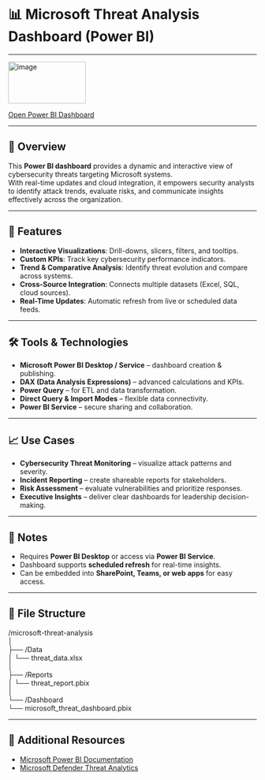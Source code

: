 # 📊 Microsoft Threat Analysis Dashboard (Power BI)

---

[<img width="157" height="85" alt="image" src="https://github.com/user-attachments/assets/2d491f1a-493f-4698-bc13-7b184db757d3" />
](https://app.powerbi.com/groups/me/reports/836d0996-d4f5-45b7-9253-1e750f548526/b794caf61d610d989a37?experience=power-bi)

[Open Power BI Dashboard](https://app.powerbi.com/groups/me/reports/836d0996-d4f5-45b7-9253-1e750f548526/b794caf61d610d989a37?experience=power-bi)

---

## 🧠 Overview

This **Power BI dashboard** provides a dynamic and interactive view of cybersecurity threats targeting Microsoft systems.  
With real-time updates and cloud integration, it empowers security analysts to identify attack trends, evaluate risks, and communicate insights effectively across the organization.

---

## 🔧 Features

- **Interactive Visualizations**: Drill-downs, slicers, filters, and tooltips.  
- **Custom KPIs**: Track key cybersecurity performance indicators.  
- **Trend & Comparative Analysis**: Identify threat evolution and compare across systems.  
- **Cross-Source Integration**: Connects multiple datasets (Excel, SQL, cloud sources).  
- **Real-Time Updates**: Automatic refresh from live or scheduled data feeds.  

---

## 🛠 Tools & Technologies

- **Microsoft Power BI Desktop / Service** – dashboard creation & publishing.  
- **DAX (Data Analysis Expressions)** – advanced calculations and KPIs.  
- **Power Query** – for ETL and data transformation.  
- **Direct Query & Import Modes** – flexible data connectivity.  
- **Power BI Service** – secure sharing and collaboration.  

---

## 📈 Use Cases

- **Cybersecurity Threat Monitoring** – visualize attack patterns and severity.  
- **Incident Reporting** – create shareable reports for stakeholders.  
- **Risk Assessment** – evaluate vulnerabilities and prioritize responses.  
- **Executive Insights** – deliver clear dashboards for leadership decision-making.  

---

## 📌 Notes

- Requires **Power BI Desktop** or access via **Power BI Service**.  
- Dashboard supports **scheduled refresh** for real-time insights.  
- Can be embedded into **SharePoint, Teams, or web apps** for easy access.  

---

## 📂 File Structure

/microsoft-threat-analysis  
│  
├── /Data  
│   └── threat_data.xlsx  
│  
├── /Reports  
│   └── threat_report.pbix  
│  
└── /Dashboard  
    └── microsoft_threat_dashboard.pbix  

---

## 🔗 Additional Resources

- [Microsoft Power BI Documentation](https://learn.microsoft.com/en-us/power-bi/)  
- [Microsoft Defender Threat Analytics](https://learn.microsoft.com/en-us/defender-xdr/threat-analytics)  
